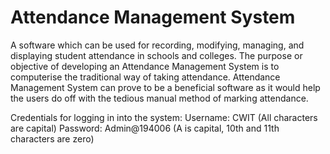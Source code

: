 # Attendance Management System

A software which can be used for recording, modifying, managing, and displaying student attendance in schools and colleges. The purpose or objective of developing an Attendance Management System is to computerise the traditional way of taking attendance. Attendance Management System can prove to be a beneficial software as it would help the users do off with the tedious manual method of marking attendance. 

Credentials for logging in into the system:
Username: CWIT (All characters are capital)
Password: Admin@194006 (A is capital, 10th and 11th characters are zero)
